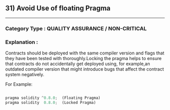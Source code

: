 ## 31) Avoid Use of floating Pragma


---

### **Category Type** : QUALITY ASSURANCE / NON-CRITICAL


### **Explanation** : 

Contracts should be deployed with the same compiler version and flags that they have been tested with thoroughly.Locking the pragma helps to ensure that contracts do not accidentally get deployed using, for example,an outdated compiler version that might introduce bugs that affect the contract system negatively.

For Example:  

```javascript

pragma solidity ^0.8.0;  (Floating Pragma)
pragma solidity  0.8.0;  (Locked Pragma)

```

